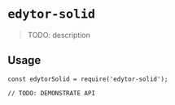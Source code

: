 # `edytor-solid`

> TODO: description

## Usage

```
const edytorSolid = require('edytor-solid');

// TODO: DEMONSTRATE API
```
